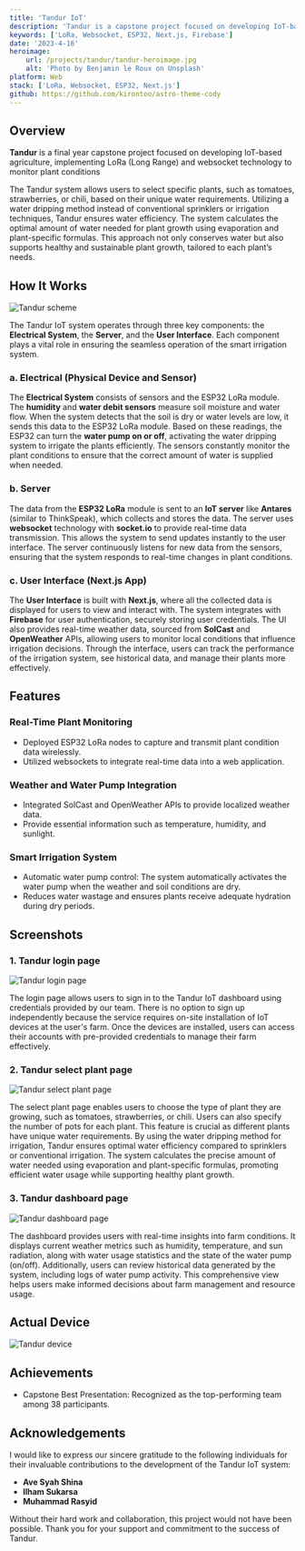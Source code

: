 ```yaml
---
title: 'Tandur IoT'
description: 'Tandur is a capstone project focused on developing IoT-based agriculture, implementing LoRa (Long Range) and websocket technology to monitor plant conditions.'
keywords: ['LoRa, Websocket, ESP32, Next.js, Firebase']
date: '2023-4-16'
heroimage:
    url: /projects/tandur/tandur-heroimage.jpg
    alt: 'Photo by Benjamin le Roux on Unsplash'
platform: Web
stack: ['LoRa, Websocket, ESP32, Next.js']
github: https://github.com/kirontoo/astro-theme-cody
---
```


## Overview

**Tandur** is a final year capstone project focused on developing IoT-based agriculture, implementing LoRa (Long Range) and websocket technology to monitor plant conditions

The Tandur system allows users to select specific plants, such as tomatoes, strawberries, or chili, based on their unique water requirements. Utilizing a water dripping method instead of conventional sprinklers or irrigation techniques, Tandur ensures water efficiency. The system calculates the optimal amount of water needed for plant growth using evaporation and plant-specific formulas. This approach not only conserves water but also supports healthy and sustainable plant growth, tailored to each plant’s needs.

## How It Works

![Tandur scheme](/projects/tandur/how-it-works.jpg)

The Tandur IoT system operates through three key components: the **Electrical System**, the **Server**, and the **User Interface**. Each component plays a vital role in ensuring the seamless operation of the smart irrigation system.

### a. Electrical (Physical Device and Sensor)
The **Electrical System** consists of sensors and the ESP32 LoRa module. The **humidity** and **water debit sensors** measure soil moisture and water flow. When the system detects that the soil is dry or water levels are low, it sends this data to the ESP32 LoRa module. Based on these readings, the ESP32 can turn the **water pump on or off**, activating the water dripping system to irrigate the plants efficiently. The sensors constantly monitor the plant conditions to ensure that the correct amount of water is supplied when needed.

### b. Server
The data from the **ESP32 LoRa** module is sent to an **IoT server** like **Antares** (similar to ThinkSpeak), which collects and stores the data. The server uses **websocket** technology with **socket.io** to provide real-time data transmission. This allows the system to send updates instantly to the user interface. The server continuously listens for new data from the sensors, ensuring that the system responds to real-time changes in plant conditions.

### c. User Interface (Next.js App)
The **User Interface** is built with **Next.js**, where all the collected data is displayed for users to view and interact with. The system integrates with **Firebase** for user authentication, securely storing user credentials. The UI also provides real-time weather data, sourced from **SolCast** and **OpenWeather** APIs, allowing users to monitor local conditions that influence irrigation decisions. Through the interface, users can track the performance of the irrigation system, see historical data, and manage their plants more effectively.


## Features

### Real-Time Plant Monitoring
- Deployed ESP32 LoRa nodes to capture and transmit plant condition data wirelessly.
- Utilized websockets to integrate real-time data into a web application.

### Weather and Water Pump Integration
- Integrated SolCast and OpenWeather APIs to provide localized weather data.
- Provide essential information such as temperature, humidity, and sunlight.

### Smart Irrigation System
- Automatic water pump control: The system automatically activates the water pump when the weather and soil conditions are dry.
- Reduces water wastage and ensures plants receive adequate hydration during dry periods.

## Screenshots

### 1. Tandur login page
![Tandur login page](/projects/tandur/login-page.png)

The login page allows users to sign in to the Tandur IoT dashboard using credentials provided by our team. There is no option to sign up independently because the service requires on-site installation of IoT devices at the user's farm. Once the devices are installed, users can access their accounts with pre-provided credentials to manage their farm effectively.


### 2. Tandur select plant page
![Tandur select plant page](/projects/tandur/plantinformation-page.png)

The select plant page enables users to choose the type of plant they are growing, such as tomatoes, strawberries, or chili. Users can also specify the number of pots for each plant. This feature is crucial as different plants have unique water requirements. By using the water dripping method for irrigation, Tandur ensures optimal water efficiency compared to sprinklers or conventional irrigation. The system calculates the precise amount of water needed using evaporation and plant-specific formulas, promoting efficient water usage while supporting healthy plant growth.

### 3. Tandur dashboard page
![Tandur dashboard page](/projects/tandur/dashboard-page.png)

The dashboard provides users with real-time insights into farm conditions. It displays current weather metrics such as humidity, temperature, and sun radiation, along with water usage statistics and the state of the water pump (on/off). Additionally, users can review historical data generated by the system, including logs of water pump activity. This comprehensive view helps users make informed decisions about farm management and resource usage.

## Actual Device

![Tandur device](/projects/tandur/actual-device.jpg)

## Achievements
- Capstone Best Presentation: Recognized as the top-performing team among 38 participants.

## Acknowledgements

I would like to express our sincere gratitude to the following individuals for their invaluable contributions to the development of the Tandur IoT system:

- **Ave Syah Shina**
- **Ilham Sukarsa**
- **Muhammad Rasyid**

Without their hard work and collaboration, this project would not have been possible. Thank you for your support and commitment to the success of Tandur.





